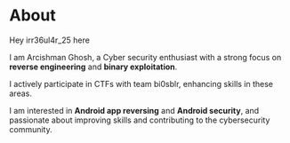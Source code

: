 # About
Hey irr36ul4r_25 here

I am Arcishman Ghosh, a Cyber security enthusiast with a strong focus on <b>reverse engineering</b> and <b>binary exploitation</b>. 

I actively participate in CTFs with team bi0sblr, enhancing skills in these areas. 

I am interested in <b>Android app reversing</b> and <b>Android security</b>, and passionate about improving skills and contributing to the cybersecurity community.

<!-- ::github{repo="saicaca/fuwari"} -->